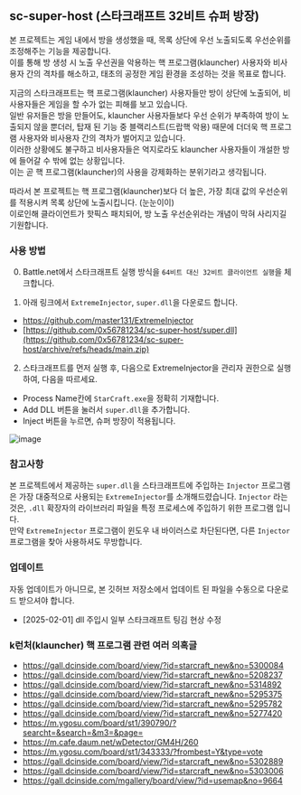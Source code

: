 ## sc-super-host (스타크래프트 32비트 슈퍼 방장)   
본 프로젝트는 게임 내에서 방을 생성했을 때, 목록 상단에 우선 노출되도록 우선순위를 조정해주는 기능을 제공합니다.    
이를 통해 방 생성 시 노출 우선권을 악용하는 핵 프로그램(klauncher) 사용자와 비사용자 간의 격차를 해소하고, 태초의 공정한 게임 환경을 조성하는 것을 목표로 합니다.   

지금의 스타크래프트는 핵 프로그램(klauncher) 사용자들만 방이 상단에 노출되어, 비사용자들은 게임을 할 수가 없는 피해를 보고 있습니다.   
일반 유저들은 방을 만들어도, klauncher 사용자들보다 우선 순위가 부족하여 방이 노출되지 않을 뿐더러, 탑재 된 기능 중 블랙리스트(드랍핵 악용) 때문에 더더욱 핵 프로그램 사용자와 비사용자 간의 격차가 벌어지고 있습니다.   
이러한 상황에도 불구하고 비사용자들은 억지로라도 klauncher 사용자들이 개설한 방에 들어갈 수 밖에 없는 상황입니다.   
이는 곧 핵 프로그램(klauncher)의 사용을 강제화하는 분위기라고 생각됩니다.

따라서 본 프로젝트는 핵 프로그램(klauncher)보다 더 높은, 가장 최대 값의 우선순위를 적용시켜 목록 상단에 노출시킵니다. (눈눈이이)   
이로인해 클라이언트가 핫픽스 패치되어, 방 노출 우선순위라는 개념이 막혀 사리지길 기원합니다.

### 사용 방법

0. Battle.net에서 스타크래프트 실행 방식을 `64비트 대신 32비트 클라이언트 실행`을 체크합니다.

1. 아래 링크에서 `ExtremeInjector`, `super.dll`을 다운로드 합니다.   
* [https://github.com/master131/ExtremeInjector
](https://github.com/master131/ExtremeInjector/releases/download/v3.7.3/Extreme.Injector.v3.7.3.-.by.master131.rar)
* [https://github.com/0x56781234/sc-super-host/super.dll](https://github.com/0x56781234/sc-super-host/archive/refs/heads/main.zip)

2. 스타크래프트를 먼저 실행 후, 다음으로 ExtremeInjector을 관리자 권한으로 실행하여, 다음을 따르세요.
* Process Name칸에 `StarCraft.exe`을 정확히 기재합니다.
* Add DLL 버튼을 눌러서 `super.dll`을 추가합니다.
* Inject 버튼을 누르면, 슈퍼 방장이 적용됩니다.

![image](https://github.com/user-attachments/assets/95fdef61-97ce-498b-8e8e-3b72dece4195)


### 참고사항
본 프로젝트에서 제공하는 `super.dll`을 스타크래프트에 주입하는 `Injector` 프로그램은 가장 대중적으로 사용되는 `ExtremeInjector`를 소개해드렸습니다. 
`Injector` 라는 것은, `.dll` 확장자의 라이브러리 파일을 특정 프로세스에 주입하기 위한 프로그램 입니다.   
만약 `ExtremeInjector` 프로그램이 윈도우 내 바이러스로 차단된다면, 다른 `Injector` 프로그램을 찾아 사용하셔도 무방합니다.   

### 업데이트
자동 업데이트가 아니므로, 본 깃허브 저장소에서 업데이트 된 파일을 수동으로 다운로드 받으셔야 합니다.

* [2025-02-01] dll 주입시 일부 스타크래프트 팅김 현상 수정

### k런처(klauncher) 핵 프로그램 관련 여러 의혹글
* https://gall.dcinside.com/board/view/?id=starcraft_new&no=5300084
* https://gall.dcinside.com/board/view/?id=starcraft_new&no=5208237
* https://gall.dcinside.com/board/view/?id=starcraft_new&no=5314892
* https://gall.dcinside.com/board/view/?id=starcraft_new&no=5295375
* https://gall.dcinside.com/board/view/?id=starcraft_new&no=5295782
* https://gall.dcinside.com/board/view/?id=starcraft_new&no=5277420
* https://m.ygosu.com/board/st1/390790/?searcht=&search=&m3=&page=
* https://m.cafe.daum.net/wDetector/GM4H/260
* https://m.ygosu.com/board/st1/343333/?frombest=Y&type=vote
* https://gall.dcinside.com/board/view/?id=starcraft_new&no=5302889
* https://gall.dcinside.com/board/view/?id=starcraft_new&no=5303006
* https://gall.dcinside.com/mgallery/board/view/?id=usemap&no=9664
